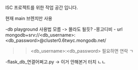 ISC 프로젝트를 위한 작업 공간 입니다.

현재 main 브렌치만 사용


-db playground 사용법 모름 -> 몰라도 될듯?
-몽고디비 - url mongodb+srv://<db_username>:<db_password>@cluster0.6twyc.mongodb.net/
>> <db_username>:<db_password> 필요하면 연락 ㄱ

-flask_db_연결어쩌고.py -> 이거 안해본거 터치 ㄴㄴ

